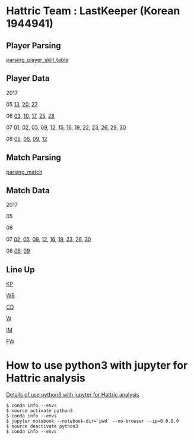 # Hattric Team : LastKeeper (Korean 1944941)

## Player Parsing
[parsing_player_skill_table](00_Data/00_Player/parsing_player_skill_table.ipynb)

## Player Data

2017

05 [13](00_Data/00_Player/2017/05/13/player.txt), [20](00_Data/00_Player/2017/05/20/player.txt), [27](00_Data/00_Player/2017/05/27/player.txt)

06 [03](00_Data/00_Player/2017/06/03/player.txt), [10](00_Data/00_Player/2017/06/10/player.txt), [17](00_Data/00_Player/2017/06/17/player.txt), [25](00_Data/00_Player/2017/06/25/player.txt), [28](00_Data/00_Player/2017/06/28/player.txt)

07 [01](00_Data/00_Player/2017/07/01/player_skill_table.txt), [02](00_Data/00_Player/2017/07/02/player_skill_table.txt), [05](00_Data/00_Player/2017/07/05/player_skill_table.txt), [09](00_Data/00_Player/2017/07/09/player_skill_table.txt), [12](00_Data/00_Player/2017/07/12/player_skill_table.txt), [15](00_Data/00_Player/2017/07/15/player_skill_table.txt), [16](00_Data/00_Player/2017/07/16/player_skill_table.txt), [19](00_Data/00_Player/2017/07/19/player_skill_table.txt), [22](00_Data/00_Player/2017/07/22/player_skill_table.txt), [23](00_Data/00_Player/2017/07/23/player_skill_table.txt), [26](00_Data/00_Player/2017/07/26/player_skill_table.txt), [29](00_Data/00_Player/2017/07/29/player_skill_table.txt), [30](00_Data/00_Player/2017/07/30/player_skill_table.txt)

08 [05](00_Data/00_Player/2017/08/05/player_skill_table.txt), [06](00_Data/00_Player/2017/08/06/player_skill_table.txt), [09](00_Data/00_Player/2017/08/09/player_skill_table.txt), [12](00_Data/00_Player/2017/08/12/player.txt)

## Match Parsing
[parsing_match](00_Data/00_Player/parsing_match.ipynb)

## Match Data

2017

05

06

07 [02](00_Data/00_Player/2017/07/02/match.txt), [05](00_Data/00_Player/2017/07/05/match.txt), [09](00_Data/00_Player/2017/07/09/match.txt), [12](00_Data/00_Player/2017/07/12/match.txt), [16](00_Data/00_Player/2017/07/16/match.txt), [19](00_Data/00_Player/2017/07/19/match.txt), [23](00_Data/00_Player/2017/07/23/match.txt), [26](00_Data/00_Player/2017/07/26/match.txt), [30](00_Data/00_Player/2017/07/30/match.txt)

08 [06](00_Data/00_Player/2017/08/06/match.txt), [09](00_Data/00_Player/2017/08/09/match.txt)

## Line Up

[KP](00_Data/00_Player/01_KP_table.md)

[WB](00_Data/00_Player/02_WB_table.md)

[CD](00_Data/00_Player/03_CD_table.md)

[W](00_Data/00_Player/04_W_table.md)

[IM](00_Data/00_Player/05_IM_table.md)

[FW](00_Data/00_Player/06_FW_table.md)

# How to use python3 with jupyter for Hattric analysis

[Details of use python3 with jupyter for Hattric analysis](01_use/01_use_python3_on_jupyternotebook.md)

```{bash}
$ conda info --envs
$ source activate python3
$ conda info --envs
$ jupyter notebook --notebook-dir=`pwd` --no-browser --ip=0.0.0.0
$ source deactivate python3
$ conda info --envs
```
